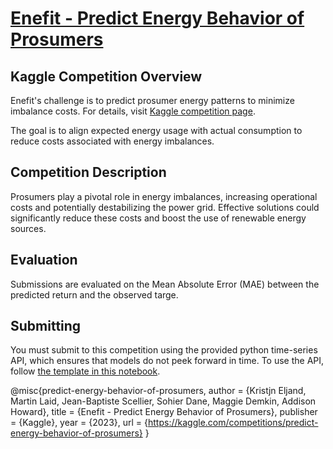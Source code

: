 # [Enefit - Predict Energy Behavior of Prosumers](https://www.kaggle.com/competitions/predict-energy-behavior-of-prosumers)
## Kaggle Competition Overview

Enefit's challenge is to predict prosumer energy patterns to minimize imbalance costs. For details, visit [Kaggle competition page](https://www.kaggle.com/competitions/predict-energy-behavior-of-prosumers).

The goal is to align expected energy usage with actual consumption to reduce costs associated with energy imbalances.

## Competition Description

Prosumers play a pivotal role in energy imbalances, increasing operational costs and potentially destabilizing the power grid. Effective solutions could significantly reduce these costs and boost the use of renewable energy sources.

## Evaluation

Submissions are evaluated on the Mean Absolute Error (MAE) between the predicted return and the observed targe.


## Submitting

You must submit to this competition using the provided python time-series API, which ensures that models do not peek forward in time. To use the API, follow [the template in this notebook](https://www.kaggle.com/code/sohier/enefit-basic-submission-demo).

@misc{predict-energy-behavior-of-prosumers,
    author = {Kristjn Eljand, Martin Laid, Jean-Baptiste Scellier, Sohier Dane, Maggie Demkin, Addison Howard},
    title = {Enefit - Predict Energy Behavior of Prosumers},
    publisher = {Kaggle},
    year = {2023},
    url = {https://kaggle.com/competitions/predict-energy-behavior-of-prosumers}
}
